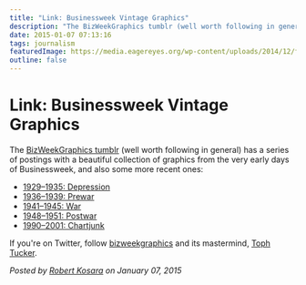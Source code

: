 ```yaml
---
title: "Link: Businessweek Vintage Graphics"
description: "The BizWeekGraphics tumblr (well worth following in general) has a series of postings with a beautiful collection of graphics from the very early days of Businessweek, and also some more recent ones."
date: 2015-01-07 07:13:16
tags: journalism
featuredImage: https://media.eagereyes.org/wp-content/uploads/2014/12/flow-of-production.jpg
outline: false
---
```


# Link: Businessweek Vintage Graphics

The <a href="http://bizweekgraphics.tumblr.com/post/105369006776/">BizWeekGraphics tumblr</a> (well worth following in general) has a series of postings with a beautiful collection of graphics from the very early days of Businessweek, and also some more recent ones:

<ul>
    <li><a href="http://bizweekgraphics.tumblr.com/post/104341001376">1929–1935: Depression</a></li>
    <li><a href="http://bizweekgraphics.tumblr.com/post/104417854076">1936–1939: Prewar</a></li>
    <li><a href="http://bizweekgraphics.tumblr.com/post/104773815726">1941–1945: War</a></li>
    <li><a href="http://bizweekgraphics.tumblr.com/post/104861508846">1948–1951: Postwar</a></li>
    <li><a href="http://bizweekgraphics.tumblr.com/post/105369006776/">1990–2001: Chartjunk</a></li>
</ul>

If you're on Twitter, follow <a href="https://twitter.com/bizweekgraphics">bizweekgraphics</a> and its mastermind, <a href="https://twitter.com/tophtucker">Toph Tucker</a>.


_Posted by <a href="/about">Robert Kosara</a> on January 07, 2015_


